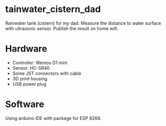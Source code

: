# tainwater_cistern_dad
Rainwater tank (cistern) for my dad.
Measure the distance to water surface with ultrasonic sensor. Publish the result on home wifi.

# Hardware
- Controller: Wemos D1 mini
- Sensor: HC-SR40
- Some JST connectors with cable
- 3D print housing
- USB power plug

# Software
Using arduino IDE with package for ESP 8266.

